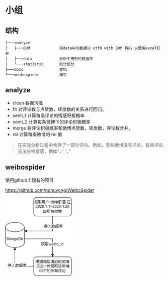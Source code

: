 # 小组

## 结构

```
├───analyze
│   ├───BOM             将data中的数据以 utf8 with BOM 转码 以便用excel打开
│   ├───data            分析中用到的数据项
│   └───statistic       统计部分
├───docs                文档
└───weibospider         爬虫
```

## analyze

- clean 数据清洗
- fit 对评论数与点赞数，转发数的关系进行回归。
- senti_1 计算每条评论的情感积极概率
- senti_2 计算每条微博下的评论积极概率
- merge 将评论积极概率和微博点赞数，转发数，评论数合并。
- rei 计算每条微博的 rei 值

> 在实际分析过程中舍弃了一部分评论。例如，有些微博没有评论，有些评论无法分析情感，例如“，” “。”

## weibospider

使用github上现有的项目

https://github.com/nghuyong/WeiboSpider

![爬取方式](./docs/spider.drawio.png)
